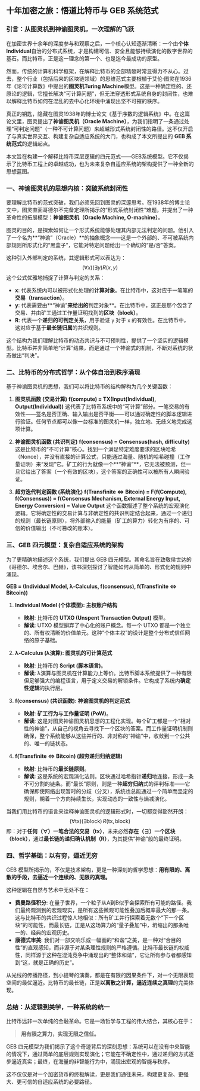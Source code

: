 ## 十年加密之旅：悟道比特币与 GEB 系统范式

### 引言：从图灵机到神谕图灵机，一次理解的飞跃

在加密世界十余年的深度参与和观察之后，一个核心认知逐渐清晰：一个由**个体Individual**自治的分布式系统，才是构建可信、安全且能够持续演化的数字世界的基石。而比特币，正是这一理念的第一个、也是迄今最成功的原型。

然而，传统的计算机科学框架，在解释比特币的全部精髓时常显得力不从心。过去，整个行业（包括后来的区块链领域）的思维范式主要根植于艾伦·图灵在1936年《论可计算数》中提出的**图灵机Turing Machine**模型。这是一种确定性的、还原论的逻辑，它擅长解决“可计算问题”，但无法穿透形式系统自身的封闭性，也难以解释比特币如何在混乱的去中心化环境中涌现出坚不可摧的秩序。

真正的钥匙，隐藏在图灵1938年的博士论文《基于序数的逻辑系统》中。在这篇论文里，图灵提出了**神谕图灵机（Oracle Machine）**，为我们指明了一条通过处理“可判定问题”（一种不可计算问题）来超越形式系统封闭性的路径。这不仅开启了与真实世界交互、构建复杂自适应系统的大门，也构成了本文所提出的 **GEB 系统范式**的逻辑起点。

本文旨在构建一个解释比特币深层逻辑的四元范式——GEB系统模型。它不仅揭示了比特币工程上的卓越成功，也为未来复杂自适应系统的架构提供了一种全新的思想蓝图。

### 一、神谕图灵机的思想内核：突破系统封闭性

要理解比特币的范式突破，我们必须先回到图灵的深邃思考。在1938年的博士论文中，图灵直面哥德尔不完备定理所揭示的“形式系统封闭性”难题，并提出了一种革命性的拓展模型：**神谕图灵机（Oracle Machine, O-machine）**。

图灵的目的，是探索如何让一个形式系统能够处理其内部无法判定的问题。他引入了一个名为**“神谕”（Oracle）**的抽象概念——这是一个外部的、不可被系统内部规则所形式化的“黑盒子”，它能对特定问题给出一个确切的“是/否”答案。

这种引入外部判定的系统，其逻辑形式可以表达为：
$$(\forall x)(\exists y) R(x,y)$$
这个公式优雅地捕捉了计算与判定的关系：

* **x**: 代表系统内可以被形式化处理的**计算对象**。在比特币中，这对应于一笔笔的**交易（transaction）**。
* **y**: 代表需要由**“神谕”**来给出的**判定对象**。在比特币中，这正是那个包含了交易、并由矿工通过工作量证明找到的**区块（block）**。
* **R**: 代表一个**递归的可判定关系**，用于验证 `y` 对于 `x` 的有效性。在比特币中，这对应于基于**最长链归属**的共识规则。

这个结构为我们理解比特币的动态共识与不可预判性，提供了一个坚实的逻辑模型。比特币并非简单地“计算”结果，而是通过一个神谕式的机制，不断对系统的状态做出“判决”。

### 二、比特币的分布式哲学：从个体自治到秩序涌现

基于神谕图灵机的思想，我们可以将比特币的结构解构为几个关键函数：

1.  **图灵机函数 (交易计算)**
    **f(compute) = TX(Input(Individual), Output(Individual))**
    这代表了比特币系统中的“可计算”部分。一笔交易的有效性——签名是否正确、输入输出是否平衡——可以通过确定性的脚本逻辑进行验证。任何节点都可以像一台标准的图灵机一样，独立地、无歧义地完成这项计算。

2.  **神谕图灵机函数 (共识判定)**
    **f(consensus) = Consensus(hash, difficulty)**
    这是比特币的“不可计算”核心。找到一个满足特定难度要求的区块哈希（Nonce），并没有直接的计算公式，只能通过海量、随机的哈希碰撞（工作量证明）来“发现”它。矿工的行为就像一个**“神谕”**，它无法被预测，但一旦它给出了答案（一个有效的区块），这个答案的正确性可以被所有人瞬间验证。

3.  **超穷迭代判定函数 (系统演化)**
    **f(Transfinite <=> Bitcoin) = F(f(Compute), f(Consensus))
    = f(Consensus Mechanism, External Energy Input, Energy Conversion) = Value Output**
    这个函数描述了整个系统的宏观演化逻辑。它将确定性的交易计算与非确定性的共识判定结合起来，通过一个递归的规则（最长链原则），将外部输入的能量（矿工的算力）转化为有序的、可信的价值输出（不可篡改的账本）。

### 三、GEB 四元模型：复杂自适应系统的架构

为了更精确地描述这个系统，我们提出 GEB 四元模型。其命名旨在致敬侯世达的《哥德尔、埃舍尔、巴赫》，该书深刻探讨了智能如何从简单的、形式化的规则中涌现。

**GEB = (Individual Model, λ-Calculus, f(consensus), f(Transfinite ⇔ Bitcoin))**

1.  **Individual Model (个体模型): 主权账户结构**
    * **映射**: 比特币的 **UTXO (Unspent Transaction Output)** 模型。
    * **解读**: UTXO 模型摒弃了中心化的账户概念。每一个 UTXO 都是一个独立的、所有权清晰的价值单元。这种“个体主权”的设计是整个分布式信任网络的原子基础。

2.  **λ-Calculus (λ演算): 图灵机的可计算范式**
    * **映射**: 比特币的 **Script (脚本语言)**。
    * **解读**: λ演算与图灵机在计算能力上等价。比特币脚本系统提供了一种有限但足够强大的编程语言，用于定义交易的解锁条件。它构成了系统内**确定性逻辑**的执行层。

3.  **f(consensus) (共识函数): 神谕图灵机的判定范式**
    * **映射**: **矿工行为**与**工作量证明 (PoW)**。
    * **解读**: 这是对图灵神谕图灵机思想的工程化实现。每个矿工都是一个“相对性的神谕”，从自己的视角去寻找下一个区块的答案。而工作量证明机制则确保，整个系统能够从这些并行的、非对称的“神谕”中，收敛到一个公共的、唯一的链状态。

4.  **f(Transfinite ⇔ Bitcoin) (超穷递归归纳逻辑)**
    * **映射**: 比特币的**最长链原则**。
    * **解读**: 这是系统的宏观演化法则。区块通过哈希指针**递归**地连接，形成一条不可分割的链条。而“最长”原则，则是一种**超穷归纳**式的评判标准——它确保即使网络出现暂时的分歧（分叉），系统也总能通过一个简单而坚定的规则，朝着一个方向持续生长，实现动态的一致性与熵减演化。

当我们用比特币的语言来诠释神谕图灵机的逻辑形式时，一切都变得豁然开朗：
$$(\forall \text{tx})(\exists \text{block})\, R(\text{tx}, \text{block})$$
即：对于**任何（∀）**一笔合法的**交易（tx）**，未来必然**存在（∃）**一个**区块（block）**，通过**最长链的递归确认机制（R）**，为其提供“神谕”般的最终证明。

### 四、哲学基础：以有穷，逼近无穷

GEB 模型所揭示的，不仅是技术架构，更是一种深刻的哲学思想：**用有限的、离散的手段，去逼近一个连续的、无限的真理。**

这种逻辑在自然与艺术中无处不在：

* **费曼路径积分**: 在量子世界，一个粒子从A到B似乎会探索所有可能的路径。我们最终观测到的宏观现实，是所有这些微观可能性叠加后概率最大的那一条。这与比特币的共识过程惊人地相似：所有矿工并行探索着无数个“下一个区块”的可能性，而最长链，正是从这场算力的“量子叠加”中，坍缩出的那条唯一的、经典的宏观历史。
* **康德式审美**: 我们对一部交响乐或一幅画的“和谐”之美，是一种对“合目的性”的直观感知，而非源于对某条理性规则的严格遵循。比特币最长链的权威性，同样源于这种在混沌竞争中涌现出的“整体和谐”，它让所有参与者都感知到“这，就是正确的历史”。

从光线的传播路径，到小提琴的演奏，都是在有限的因果条件下，对一个无限表现空间的最优逼近。比特币的最长链，正是**以离散之计算，逼近连续之真理**的完美体现。

### 总结：从逻辑到美学，一种系统的统一

比特币远非一次单纯的金融革命。它是一场哲学与工程的伟大结合，其核心在于：

> **用有限之算力，实现无限之信任。**

GEB 四元模型为我们揭示了这个奇迹背后的深刻思想：系统可以在没有中央智能的情况下，通过简单的底层规则实现演化；它能在不确定性中，通过递归的方式逐步逼近真实；最终，在海量的非智能行为中，涌现出宏观的智能与秩序。

这不仅仅是对一个加密货币的终极解读，更是我们通往未来，构建更复杂、更强大、更可信的自适应系统的必要路径。
